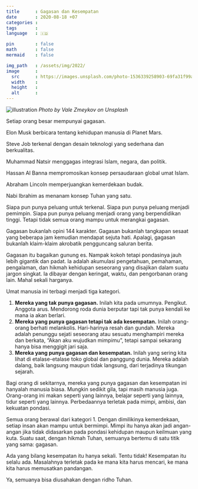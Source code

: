 ```yaml
---
title      : Gagasan dan Kesempatan
date       : 2020-08-18 +07
categories : 
tags       : 
language   : 🇮🇩

pin        : false
math       : false
mermaid    : false

img_path   : /assets/img/2022/
image      :
  src      : https://images.unsplash.com/photo-1536339258903-69fa31f99a28?ixlib=rb-1.2.1&ixid=MnwxMjA3fDB8MHxwaG90by1wYWdlfHx8fGVufDB8fHx8&auto=format&fit=crop&w=1374&q=80
  width    : 
  height   : 
  alt      : 
---
```


![illustration](https://images.unsplash.com/photo-1536339258903-69fa31f99a28?ixlib=rb-1.2.1&ixid=MnwxMjA3fDB8MHxwaG90by1wYWdlfHx8fGVufDB8fHx8&auto=format&fit=crop&w=1374&q=80)
_Photo by Vale Zmeykov on Unsplash_

Setiap orang besar mempunyai gagasan.

Elon Musk berbicara tentang kehidupan manusia di Planet Mars.

Steve Job terkenal dengan desain teknologi yang sederhana dan berkualitas.

Muhammad Natsir menggagas integrasi Islam, negara, dan politik.

Hassan Al Banna mempromosikan konsep persaudaraan global umat Islam.

Abraham Lincoln memperjuangkan kemerdekaan budak.

Nabi Ibrahim as menanam konsep Tuhan yang satu.

Siapa pun punya peluang untuk terkenal. Siapa pun punya peluang menjadi pemimpin. Siapa pun punya peluang menjadi orang yang berpendidikan tinggi. Tetapi tidak semua orang mampu untuk merangkai gagasan.

Gagasan bukanlah opini 144 karakter. Gagasan bukanlah tangkapan sesaat yang beberapa jam kemudian mendapat sejuta hati. Apalagi, gagasan bukanlah klaim-klaim akrobatik pengguncang saluran berita.

Gagasan itu bagaikan gunung es. Nampak kokoh tetapi pondasinya jauh lebih gigantik dan padat. Ia adalah akumulasi pengetahuan, pemahaman, pengalaman, dan hikmah kehidupan seseorang yang disajikan dalam suatu jargon singkat. Ia dibayar dengan keringat, waktu, dan pengorbanan orang lain. Mahal sekali harganya.

Umat manusia ini terbagi menjadi tiga kategori.

1.  **Mereka yang tak punya gagasan.** Inilah kita pada umumnya. Pengikut. Anggota arus. Mendorong roda dunia berputar tapi tak punya kendali ke mana ia akan berlari.
2.  **Mereka yang punya gagasan tetapi tak ada kesempatan.** Inilah orang-orang berhati melankolis. Hari-harinya resah dan gundah. Mereka adalah penunggu sejati seseorang atau sesuatu menghampiri mereka dan berkata, “Akan aku wujudkan mimpimu”, tetapi sampai sekarang hanya bisa menggigit jari saja.
3.  **Mereka yang punya gagasan dan kesempatan.** Inilah yang sering kita lihat di etalase-etalase toko global dan panggung dunia. Mereka adalah dalang, baik langsung maupun tidak langsung, dari terjadinya tikungan sejarah.

Bagi orang di sekitarnya, mereka yang punya gagasan dan kesempatan ini hanyalah manusia biasa. Mungkin sedikit gila, tapi masih manusia juga. Orang-orang ini makan seperti yang lainnya, belajar seperti yang lainnya, tidur seperti yang lainnya. Perbedaannya terletak pada mimpi, ambisi, dan kekuatan pondasi.

Semua orang berawal dari kategori 1. Dengan dimilikinya kemerdekaan, setiap insan akan mampu untuk bermimpi. Mimpi itu hanya akan jadi angan-angan jika tidak didasarkan pada pondasi kehidupan maupun keilmuan yang kuta. Suatu saat, dengan hikmah Tuhan, semuanya bertemu di satu titik yang sama: gagasan.

Ada yang bilang kesempatan itu hanya sekali. Tentu tidak! Kesempatan itu selalu ada. Masalahnya terletak pada ke mana kita harus mencari, ke mana kita harus memusatkan pandangan.

Ya, semuanya bisa diusahakan dengan ridho Tuhan.